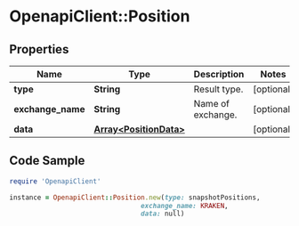 # OpenapiClient::Position

## Properties

Name | Type | Description | Notes
------------ | ------------- | ------------- | -------------
**type** | **String** | Result type. | [optional] 
**exchange_name** | **String** | Name of exchange. | [optional] 
**data** | [**Array&lt;PositionData&gt;**](PositionData.md) |  | [optional] 

## Code Sample

```ruby
require 'OpenapiClient'

instance = OpenapiClient::Position.new(type: snapshotPositions,
                                 exchange_name: KRAKEN,
                                 data: null)
```


